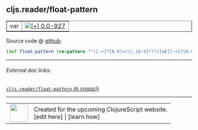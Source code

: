 ## cljs.reader/float-pattern



 <table border="1">
<tr>
<td>var</td>
<td><a href="https://github.com/cljsinfo/cljs-api-docs/tree/0.0-927"><img valign="middle" alt="[+] 0.0-927" title="Added in 0.0-927" src="https://img.shields.io/badge/+-0.0--927-lightgrey.svg"></a> </td>
</tr>
</table>









Source code @ [github](https://github.com/clojure/clojurescript/blob/r1.7.10/src/main/cljs/cljs/reader.cljs#L100):

```clj
(def float-pattern (re-pattern "^([-+]?[0-9]+(\\.[0-9]*)?([eE][-+]?[0-9]+)?)(M)?$"))
```

<!--
Repo - tag - source tree - lines:

 <pre>
clojurescript @ r1.7.10
└── src
    └── main
        └── cljs
            └── cljs
                └── <ins>[reader.cljs:100](https://github.com/clojure/clojurescript/blob/r1.7.10/src/main/cljs/cljs/reader.cljs#L100)</ins>
</pre>

-->

---



###### External doc links:

[`cljs.reader/float-pattern` @ crossclj](http://crossclj.info/fun/cljs.reader.cljs/float-pattern.html)<br>

---

 <table>
<tr><td>
<img valign="middle" align="right" width="48px" src="http://i.imgur.com/Hi20huC.png">
</td><td>
Created for the upcoming ClojureScript website.<br>
[edit here] | [learn how]
</td></tr></table>

[edit here]:https://github.com/cljsinfo/cljs-api-docs/blob/master/cljsdoc/cljs.reader_float-pattern.cljsdoc
[learn how]:https://github.com/cljsinfo/cljs-api-docs/wiki/cljsdoc-files

<!--

This information was too distracting to show to readers, but I'll leave it
commented here since it is helpful to:

- pretty-print the data used to generate this document
- and show how to retrieve that data



The API data for this symbol:

```clj
{:ns "cljs.reader",
 :name "float-pattern",
 :type "var",
 :source {:code "(def float-pattern (re-pattern \"^([-+]?[0-9]+(\\\\.[0-9]*)?([eE][-+]?[0-9]+)?)(M)?$\"))",
          :title "Source code",
          :repo "clojurescript",
          :tag "r1.7.10",
          :filename "src/main/cljs/cljs/reader.cljs",
          :lines [100]},
 :full-name "cljs.reader/float-pattern",
 :full-name-encode "cljs.reader_float-pattern",
 :history [["+" "0.0-927"]]}

```

Retrieve the API data for this symbol:

```clj
;; from Clojure REPL
(require '[clojure.edn :as edn])
(-> (slurp "https://raw.githubusercontent.com/cljsinfo/cljs-api-docs/catalog/cljs-api.edn")
    (edn/read-string)
    (get-in [:symbols "cljs.reader/float-pattern"]))
```

-->

